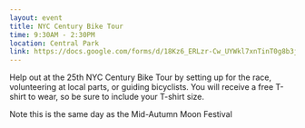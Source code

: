 ```yaml
---
layout: event
title: NYC Century Bike Tour
time: 9:30AM - 2:30PM
location: Central Park
link: https://docs.google.com/forms/d/18Kz6_ERLzr-Cw_UYWkl7xnTinT0g8b3j0UsU8hvEofY/viewform
---
```

Help out at the 25th NYC Century Bike Tour by setting up for the race, volunteering at local parts, or guiding bicyclists. You will receive a free T-shirt to wear, so be sure to include your T-shirt size.

Note this is the same day as the Mid-Autumn Moon Festival